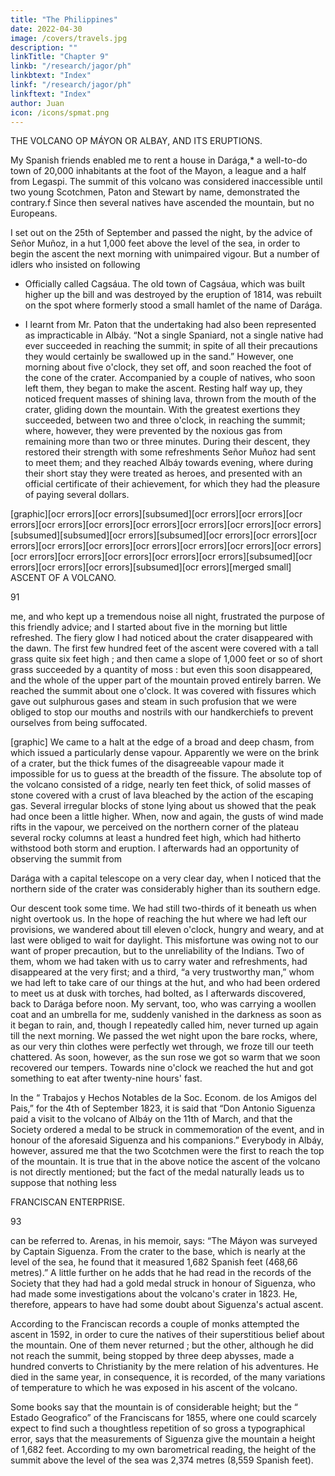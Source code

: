 ```yaml
---
title: "The Philippines"
date: 2022-04-30
image: /covers/travels.jpg
description: ""
linkTitle: "Chapter 9"
linkb: "/research/jagor/ph"
linkbtext: "Index"
linkf: "/research/jagor/ph"
linkftext: "Index"
author: Juan
icon: /icons/spmat.png
---
```



THE VOLCANO OP MÁYON OR ALBAY, AND ITS ERUPTIONS.

My Spanish friends enabled me to rent a house in Darága,* a well-to-do town of 20,000 inhabitants at the foot of the Mayon, a league and a half from Legaspi. The summit of this volcano was considered inaccessible until two young Scotchmen, Paton and Stewart by name, demonstrated the contrary.f Since then several natives have ascended the mountain, but no Europeans.

I set out on the 25th of September and passed the night, by the advice of Señor Muñoz, in a hut 1,000 feet above the level of the sea, in order to begin the ascent the next morning with unimpaired vigour. But a number of idlers who insisted on following

* Officially called Cagsáua. The old town of Cagsáua, which was built higher up the bill and was destroyed by the eruption of 1814, was rebuilt on the spot where formerly stood a small hamlet of the name of Darága.

+ I learnt from Mr. Paton that the undertaking had also been represented as impracticable in Albáy. “Not a single Spaniard, not a single native had ever succeeded in reaching the summit; in spite of all their precautions they would certainly be swallowed up in the sand.” However, one morning about five o'clock, they set off, and soon reached the foot of the cone of the crater. Accompanied by a couple of natives, who soon left them, they began to make the ascent. Resting half way up, they noticed frequent masses of shining lava, thrown from the mouth of the crater, gliding down the mountain. With the greatest exertions they succeeded, between two and three o'clock, in reaching the summit; where, however, they were prevented by the noxious gas from remaining more than two or three minutes. During their descent, they restored their strength with some refreshments Señor Muñoz had sent to meet them; and they reached Albáy towards evening, where during their short stay they were treated as heroes, and presented with an official certificate of their achievement, for which they had the pleasure of paying several dollars.

 [graphic][ocr errors][ocr errors][subsumed][ocr errors][ocr errors][ocr errors][ocr errors][ocr errors][ocr errors][ocr errors][ocr errors][ocr errors][subsumed][subsumed][ocr errors][subsumed][ocr errors][ocr errors][ocr errors][ocr errors][ocr errors][ocr errors][ocr errors][ocr errors][ocr errors][ocr errors][ocr errors][ocr errors][ocr errors][ocr errors][subsumed][ocr errors][ocr errors][ocr errors][subsumed][ocr errors][merged small]
ASCENT OF A VOLCANO.

91

me, and who kept up a tremendous noise all night, frustrated the purpose of this friendly advice; and I started about five in the morning but little refreshed. The fiery glow I had noticed about the crater disappeared with the dawn. The first few hundred feet of the ascent were covered with a tall grass quite six feet high ; and then came a slope of 1,000 feet or so of short grass succeeded by a quantity of moss : but even this soon disappeared, and the whole of the upper part of the mountain proved entirely barren. We reached the summit about one o'clock. It was covered with fissures which gave out sulphurous gases and steam in such profusion that we were obliged to stop our mouths and nostrils with our handkerchiefs to prevent ourselves from being suffocated.

[graphic]
We came to a halt at the edge of a broad and deep chasm, from which issued a particularly dense vapour. Apparently we were on the brink of a crater, but the thick fumes of the disagreeable vapour made it impossible for us to guess at the breadth of the fissure. The absolute top of the volcano consisted of a ridge, nearly ten feet thick, of solid masses of stone covered with a crust of lava bleached by the action of the escaping gas. Several irregular blocks of stone lying about us showed that the peak had once been a little higher. When, now and again, the gusts of wind made rifts in the vapour, we perceived on the northern corner of the plateau several rocky columns at least a hundred feet high, which had hitherto withstood both storm and eruption. I afterwards had an opportunity of observing the summit from

Darága with a capital telescope on a very clear day, when I noticed that the northern side of the crater was considerably higher than its southern edge.

Our descent took some time. We had still two-thirds of it beneath us when night overtook us. In the hope of reaching the hut where we had left our provisions, we wandered about till eleven o'clock, hungry and weary, and at last were obliged to wait for daylight. This misfortune was owing not to our want of proper precaution, but to the unreliability of the Indians. Two of them, whom we had taken with us to carry water and refreshments, had disappeared at the very first; and a third, “a very trustworthy man,” whom we had left to take care of our things at the hut, and who had been ordered to meet us at dusk with torches, had bolted, as I afterwards discovered, back to Darága before noon. My servant, too, who was carrying a woollen coat and an umbrella for me, suddenly vanished in the darkness as soon as it began to rain, and, though I repeatedly called him, never turned up again till the next morning. We passed the wet night upon the bare rocks, where, as our very thin clothes were perfectly wet through, we froze till our teeth chattered. As soon, however, as the sun rose we got so warm that we soon recovered our tempers. Towards nine o'clock we reached the hut and got something to eat after twenty-nine hours' fast.

In the “ Trabajos y Hechos Notables de la Soc. Econom. de los Amigos del Pais,” for the 4th of September 1823, it is said that “Don Antonio Siguenza paid a visit to the volcano of Albáy on the 11th of March, and that the Society ordered a medal to be struck in commemoration of the event, and in honour of the aforesaid Siguenza and his companions.” Everybody in Albáy, however, assured me that the two Scotchmen were the first to reach the top of the mountain. It is true that in the above notice the ascent of the volcano is not directly mentioned; but the fact of the medal naturally leads us to suppose that nothing less

FRANCISCAN ENTERPRISE.

93

can be referred to. Arenas, in his memoir, says: “The Máyon was surveyed by Captain Siguenza. From the crater to the base, which is nearly at the level of the sea, he found that it measured 1,682 Spanish feet (468,66 metres).” A little further on he adds that he had read in the records of the Society that they had had a gold medal struck in honour of Siguenza, who had made some investigations about the volcano's crater in 1823. He, therefore, appears to have had some doubt about Siguenza's actual ascent.

According to the Franciscan records a couple of monks attempted the ascent in 1592, in order to cure the natives of their superstitious belief about the mountain. One of them never returned ; but the other, although he did not reach the summit, being stopped by three deep abysses, made a hundred converts to Christianity by the mere relation of his adventures. He died in the same year, in consequence, it is recorded, of the many variations of temperature to which he was exposed in his ascent of the volcano.

Some books say that the mountain is of considerable height; but the “ Estado Geografico” of the Franciscans for 1855, where one could scarcely expect to find such a thoughtless repetition of so gross a typographical error, says that the measurements of Siguenza give the mountain a height of 1,682 feet. According to my own barometrical reading, the height of the summit above the level of the sea was 2,374 metres (8,559 Spanish feet).